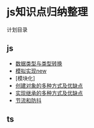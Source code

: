 # js知识点归纳整理
计划目录
## js
* [数据类型与类型转换](./数据类型与类型转换.md)
* [模拟实现new](./new.md)
* [模块化]
* [创建对象的多种方式及优缺点](./创建对象的方式.md)
* [实现继承的多种方式及优缺点](./实现继承的方式)
* [节流和防抖](./节流和防抖)
## ts
